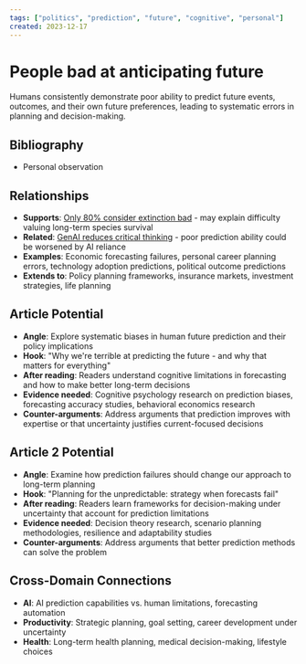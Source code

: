 ```yaml
---
tags: ["politics", "prediction", "future", "cognitive", "personal"]
created: 2023-12-17
---
```


# People bad at anticipating future

Humans consistently demonstrate poor ability to predict future events, outcomes, and their own future preferences, leading to systematic errors in planning and decision-making.

## Bibliography

- Personal observation

## Relationships
- **Supports**: [Only 80% consider extinction bad](politics-extinction-80percent-bad.md) - may explain difficulty valuing long-term species survival
- **Related**: [GenAI reduces critical thinking](ai-critical-thinking-decline.md) - poor prediction ability could be worsened by AI reliance
- **Examples**: Economic forecasting failures, personal career planning errors, technology adoption predictions, political outcome predictions
- **Extends to**: Policy planning frameworks, insurance markets, investment strategies, life planning

## Article Potential
- **Angle**: Explore systematic biases in human future prediction and their policy implications
- **Hook**: "Why we're terrible at predicting the future - and why that matters for everything"
- **After reading**: Readers understand cognitive limitations in forecasting and how to make better long-term decisions
- **Evidence needed**: Cognitive psychology research on prediction biases, forecasting accuracy studies, behavioral economics research
- **Counter-arguments**: Address arguments that prediction improves with expertise or that uncertainty justifies current-focused decisions

## Article 2 Potential
- **Angle**: Examine how prediction failures should change our approach to long-term planning
- **Hook**: "Planning for the unpredictable: strategy when forecasts fail"
- **After reading**: Readers learn frameworks for decision-making under uncertainty that account for prediction limitations
- **Evidence needed**: Decision theory research, scenario planning methodologies, resilience and adaptability studies
- **Counter-arguments**: Address arguments that better prediction methods can solve the problem

## Cross-Domain Connections
- **AI**: AI prediction capabilities vs. human limitations, forecasting automation
- **Productivity**: Strategic planning, goal setting, career development under uncertainty
- **Health**: Long-term health planning, medical decision-making, lifestyle choices